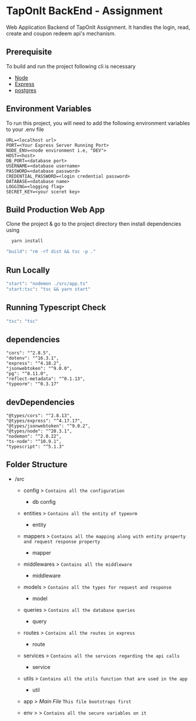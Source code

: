 # TapOnIt BackEnd - Assignment

Web Application Backend of TapOnIt Assignment. It handles the login, read, create and coupon redeem api's mechanism.

## Prerequisite

To build and run the project following cli is necessary

- [Node](https://nodejs.org/en)
- [Express](https://expressjs.com/)
- [postgres](https://www.postgresql.org/)

## Environment Variables

To run this project, you will need to add the following environment variables to your .env file

```
URL=<localhost url>
PORT=<Your Express Server Running Port>
NODE_ENV=<node environment i.e, "DEV">
HOST=<host>
DB_PORT=<database port>
USERNAME=<database username>
PASSWORD=<database password>
CREDENTIAL_PASSWORD=<login credential password>
DATABASE=<database name>
LOGGING=<logging flag>
SECRET_KEY=<your sceret key>
```

## Build Production Web App

Clone the project & go to the project directory
then install dependencies using

```bash
  yarn install
```

```bash
"build": "rm -rf dist && tsc -p ."
```

## Run Locally

```bash
"start": "nodemon ./src/app.ts"
"start:tsc": "tsc && yarn start"
```

## Running Typescript Check

```bash
"tsc": "tsc"
```

## dependencies

```
"cors": "^2.8.5",
"dotenv": "^16.3.1",
"express": "^4.18.2",
"jsonwebtoken": "^9.0.0",
"pg": "^8.11.0",
"reflect-metadata": "^0.1.13",
"typeorm": "^0.3.17"
```

## devDependencies

```
"@types/cors": "^2.8.13",
"@types/express": "^4.17.17",
"@types/jsonwebtoken": "^9.0.2",
"@types/node": "^20.3.1",
"nodemon": "^2.0.22",
"ts-node": "^10.9.1",
"typescript": "^5.1.3"
```

## Folder Structure

- /src

  - config &gt; `Contains all the configuration`
    - db config
  - entities &gt; `Contains all the entity of typeorm`

    - entity

  - mappers &gt; `Contains all the mapping along with entity property and request response property`

    - mapper

  - middlewares &gt; `Contains all the middleware`

    - middleware

  - models &gt; `Contains all the types for request and response`

    - model

  - queries &gt; `Contains all the database queries`
    - query
  - routes &gt; `Contains all the routes in express`

    - route

  - services &gt; `Contains all the services regarding the api calls`

    - service

  - utils &gt; `Contains all the utils function that are used in the app`

    - util

  - app &gt; _Main File_ `This file bootstraps first`

  - env &gt; > `Contains all the secure variables on it`
